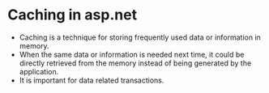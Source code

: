 # Caching in asp.net
- Caching is a technique for storing frequently used data or information in memory. 
- When the same data or information is needed next time, it could be directly retrieved from the memory instead of being generated by the application.
- It is important for data related transactions.
